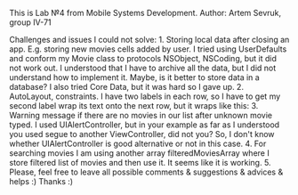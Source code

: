 This is Lab №4 from Mobile Systems Development.
Author: Artem Sevruk, group IV-71

Challenges and issues I could not solve:
    1. Storing local data after closing an app. E.g. storing new movies cells added by user. I tried using UserDefaults and conform my Movie class to protocols NSObject, NSCoding, but it did not work out. I understood that I have to archive all the data, but I did not understand how to implement it. Maybe, is it better to store data in a database? I also tried Core Data, but it was hard so I gave up.
    2. AutoLayout, constraints. I have two labels in each row, so I have to get my second label wrap its text onto the next row, but it wraps like this:
    3. Warning message if there are no movies in our list after unknown movie typed. I used UIAlertController, but in your example as far as I understood you used segue to another ViewController, did not you? So, I don't know whether UIAlertController is good alternative or not in this case.
    4. For searching movies I am using another array filteredMoviesArray where I store filtered list of movies and then use it. It seems like it is working.
    5. Please, feel free to leave all possible comments & suggestions & advices & helps :) Thanks :)
